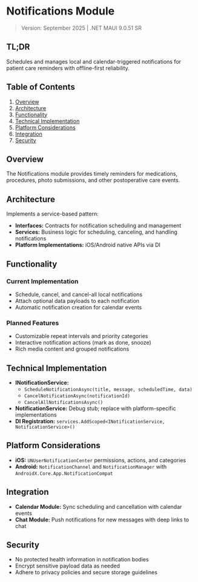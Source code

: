 # Notifications Module

> Version: September 2025 | .NET MAUI 9.0.51 SR

## TL;DR
Schedules and manages local and calendar-triggered notifications for patient care reminders with offline-first reliability.

## Table of Contents
1. [Overview](#overview)
2. [Architecture](#architecture)
3. [Functionality](#functionality)
4. [Technical Implementation](#technical-implementation)
5. [Platform Considerations](#platform-considerations)
6. [Integration](#integration)
7. [Security](#security)

## Overview
The Notifications module provides timely reminders for medications, procedures, photo submissions, and other postoperative care events.

## Architecture
Implements a service-based pattern:
- **Interfaces:** Contracts for notification scheduling and management
- **Services:** Business logic for scheduling, canceling, and handling notifications
- **Platform Implementations:** iOS/Android native APIs via DI

## Functionality
### Current Implementation
- Schedule, cancel, and cancel-all local notifications
- Attach optional data payloads to each notification
- Automatic notification creation for calendar events

### Planned Features
- Customizable repeat intervals and priority categories
- Interactive notification actions (mark as done, snooze)
- Rich media content and grouped notifications

## Technical Implementation
- **INotificationService:**
  - `ScheduleNotificationAsync(title, message, scheduledTime, data)`
  - `CancelNotificationAsync(notificationId)`
  - `CancelAllNotificationsAsync()`
- **NotificationService:** Debug stub; replace with platform-specific implementations
- **DI Registration:** `services.AddScoped<INotificationService, NotificationService>()`

## Platform Considerations
- **iOS:** `UNUserNotificationCenter` permissions, actions, and categories
- **Android:** `NotificationChannel` and `NotificationManager` with `AndroidX.Core.App.NotificationCompat`

## Integration
- **Calendar Module:** Sync scheduling and cancellation with calendar events
- **Chat Module:** Push notifications for new messages with deep links to chat

## Security
- No protected health information in notification bodies
- Encrypt sensitive payload data as needed
- Adhere to privacy policies and secure storage guidelines 